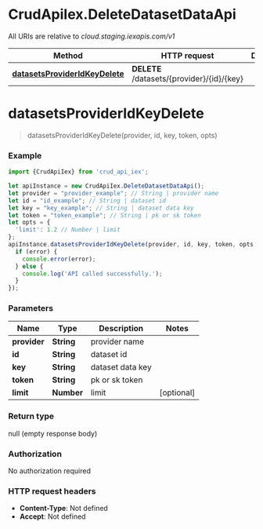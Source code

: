# CrudApiIex.DeleteDatasetDataApi

All URIs are relative to *cloud.staging.iexapis.com/v1*

Method | HTTP request | Description
------------- | ------------- | -------------
[**datasetsProviderIdKeyDelete**](DeleteDatasetDataApi.md#datasetsProviderIdKeyDelete) | **DELETE** /datasets/{provider}/{id}/{key} | 

<a name="datasetsProviderIdKeyDelete"></a>
# **datasetsProviderIdKeyDelete**
> datasetsProviderIdKeyDelete(provider, id, key, token, opts)



### Example
```javascript
import {CrudApiIex} from 'crud_api_iex';

let apiInstance = new CrudApiIex.DeleteDatasetDataApi();
let provider = "provider_example"; // String | provider name
let id = "id_example"; // String | dataset id
let key = "key_example"; // String | dataset data key
let token = "token_example"; // String | pk or sk token
let opts = { 
  'limit': 1.2 // Number | limit
};
apiInstance.datasetsProviderIdKeyDelete(provider, id, key, token, opts, (error, data, response) => {
  if (error) {
    console.error(error);
  } else {
    console.log('API called successfully.');
  }
});
```

### Parameters

Name | Type | Description  | Notes
------------- | ------------- | ------------- | -------------
 **provider** | **String**| provider name | 
 **id** | **String**| dataset id | 
 **key** | **String**| dataset data key | 
 **token** | **String**| pk or sk token | 
 **limit** | **Number**| limit | [optional] 

### Return type

null (empty response body)

### Authorization

No authorization required

### HTTP request headers

 - **Content-Type**: Not defined
 - **Accept**: Not defined

